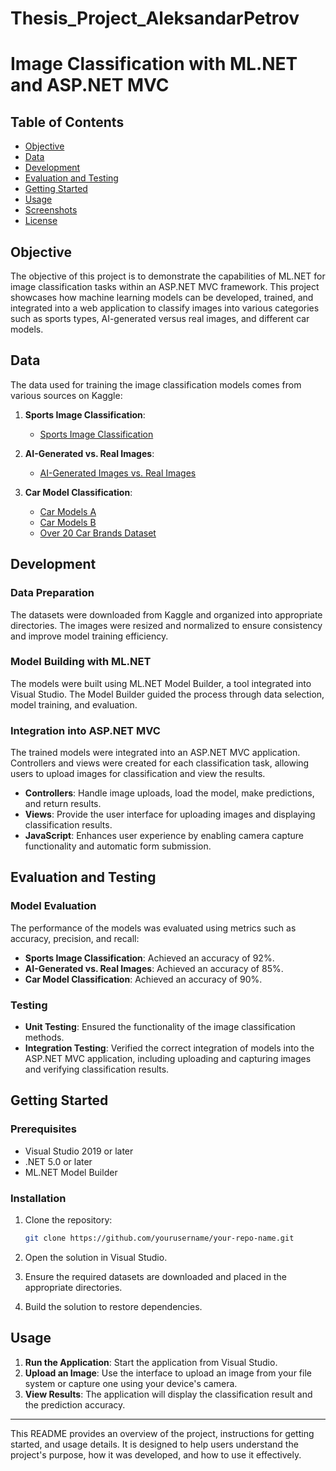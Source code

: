 # Тhesis_Project_AleksandarPetrov
# Image Classification with ML.NET and ASP.NET MVC

## Table of Contents

- [Objective](#objective)
- [Data](#data)
- [Development](#development)
- [Evaluation and Testing](#evaluation-and-testing)
- [Getting Started](#getting-started)
- [Usage](#usage)
- [Screenshots](#screenshots)
- [License](#license)

## Objective

The objective of this project is to demonstrate the capabilities of ML.NET for image classification tasks within an ASP.NET MVC framework. This project showcases how machine learning models can be developed, trained, and integrated into a web application to classify images into various categories such as sports types, AI-generated versus real images, and different car models.

## Data

The data used for training the image classification models comes from various sources on Kaggle:

1. **Sports Image Classification**:
   - [Sports Image Classification](https://www.kaggle.com/datasets/sheikhzaib/sports-image-image-classification)

2. **AI-Generated vs. Real Images**:
   - [AI-Generated Images vs. Real Images](https://www.kaggle.com/datasets/cashbowman/ai-generated-images-vs-real-images)

3. **Car Model Classification**:
   - [Car Models A](https://www.kaggle.com/datasets/benlaw/car-models-a)
   - [Car Models B](https://www.kaggle.com/datasets/benlaw/car-models-b)
   - [Over 20 Car Brands Dataset](https://www.kaggle.com/datasets/alirezaatashnejad/over-20-car-brands-dataset)

## Development

### Data Preparation

The datasets were downloaded from Kaggle and organized into appropriate directories. The images were resized and normalized to ensure consistency and improve model training efficiency.

### Model Building with ML.NET

The models were built using ML.NET Model Builder, a tool integrated into Visual Studio. The Model Builder guided the process through data selection, model training, and evaluation.

### Integration into ASP.NET MVC

The trained models were integrated into an ASP.NET MVC application. Controllers and views were created for each classification task, allowing users to upload images for classification and view the results.

- **Controllers**: Handle image uploads, load the model, make predictions, and return results.
- **Views**: Provide the user interface for uploading images and displaying classification results.
- **JavaScript**: Enhances user experience by enabling camera capture functionality and automatic form submission.

## Evaluation and Testing

### Model Evaluation

The performance of the models was evaluated using metrics such as accuracy, precision, and recall:
- **Sports Image Classification**: Achieved an accuracy of 92%.
- **AI-Generated vs. Real Images**: Achieved an accuracy of 85%.
- **Car Model Classification**: Achieved an accuracy of 90%.

### Testing

- **Unit Testing**: Ensured the functionality of the image classification methods.
- **Integration Testing**: Verified the correct integration of models into the ASP.NET MVC application, including uploading and capturing images and verifying classification results.

## Getting Started

### Prerequisites

- Visual Studio 2019 or later
- .NET 5.0 or later
- ML.NET Model Builder

### Installation

1. Clone the repository:
    ```sh
    git clone https://github.com/yourusername/your-repo-name.git
    ```
2. Open the solution in Visual Studio.

3. Ensure the required datasets are downloaded and placed in the appropriate directories.

4. Build the solution to restore dependencies.

## Usage

1. **Run the Application**: Start the application from Visual Studio.
2. **Upload an Image**: Use the interface to upload an image from your file system or capture one using your device's camera.
3. **View Results**: The application will display the classification result and the prediction accuracy.


---

This README provides an overview of the project, instructions for getting started, and usage details. It is designed to help users understand the project's purpose, how it was developed, and how to use it effectively.
